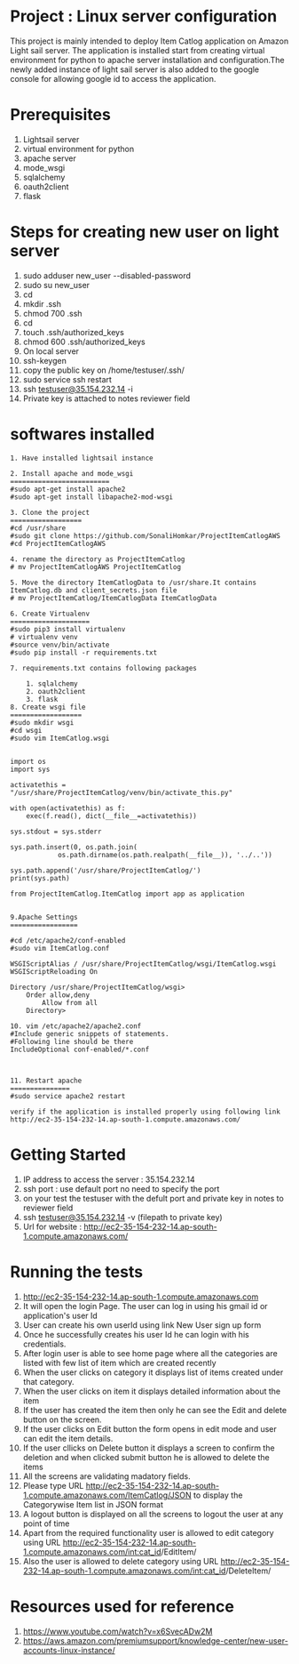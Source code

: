 Project : Linux server configuration
======================================
This project is mainly intended to deploy Item Catlog application on Amazon Light sail server.
The application is installed start from creating virtual environment for python to apache server installation
and configuration.The newly added instance of light sail server is also added to the google console  for allowing
google id to access the application.


Prerequisites
============
1. Lightsail server
2. virtual environment for python
3. apache server
4. mode_wsgi
5. sqlalchemy
6. oauth2client
7. flask

Steps for creating new user on light server
============================================
1. sudo adduser new_user --disabled-password
2. sudo su new_user
3. cd
4. mkdir .ssh
5. chmod 700 .ssh
6. cd
7. touch .ssh/authorized_keys
8. chmod 600 .ssh/authorized_keys
9. On local server 
10. ssh-keygen
11. copy the public key on /home/testuser/.ssh/
12. sudo service ssh restart
13. ssh testuser@35.154.232.14 -i <filepath to private key>
14. Private key is attached to notes reviewer field

softwares installed
==================
	1. Have installed lightsail instance
	
	2. Install apache and mode_wsgi
	========================= 
	#sudo apt-get install apache2 
	#sudo apt-get install libapache2-mod-wsgi

	3. Clone the project
	==================
	#cd /usr/share
	#sudo git clone https://github.com/SonaliHomkar/ProjectItemCatlogAWS
	#cd ProjectItemCatlogAWS

	4. rename the directory as ProjectItemCatlog
	# mv ProjectItemCatlogAWS ProjectItemCatlog

	5. Move the directory ItemCatlogData to /usr/share.It contains ItemCatlog.db and client_secrets.json file
	# mv ProjectItemCatlog/ItemCatlogData ItemCatlogData

	6. Create Virtualenv
	====================
	#sudo pip3 install virtualenv
	# virtualenv venv
	#source venv/bin/activate
	#sudo pip install -r requirements.txt

	7. requirements.txt contains following packages 	

		1. sqlalchemy
		2. oauth2client
		3. flask
	8. Create wsgi file
	==================
	#sudo mkdir wsgi
	#cd wsgi
	#sudo vim ItemCatlog.wsgi
	

	import os
	import sys

	activatethis = "/usr/share/ProjectItemCatlog/venv/bin/activate_this.py"

	with open(activatethis) as f:
    	exec(f.read(), dict(__file__=activatethis))

	sys.stdout = sys.stderr

	sys.path.insert(0, os.path.join(
    			os.path.dirname(os.path.realpath(__file__)), '../..'))

	sys.path.append('/usr/share/ProjectItemCatlog/')
	print(sys.path)

	from ProjectItemCatlog.ItemCatlog import app as application


	9.Apache Settings
	=================

	#cd /etc/apache2/conf-enabled
	#sudo vim ItemCatlog.conf 

	WSGIScriptAlias / /usr/share/ProjectItemCatlog/wsgi/ItemCatlog.wsgi
	WSGIScriptReloading On
 
	Directory /usr/share/ProjectItemCatlog/wsgi>
  	    Order allow,deny
            Allow from all
        Directory>

	10. vim /etc/apache2/apache2.conf
	#Include generic snippets of statements. 
	#Following line should be there
	IncludeOptional conf-enabled/*.conf



	11. Restart apache
	===============
	#sudo service apache2 restart

	verify if the application is installed properly using following link
	http://ec2-35-154-232-14.ap-south-1.compute.amazonaws.com/

Getting Started
==============
1. IP address to access the server : 35.154.232.14
2. ssh port : use default port no need to specify the port
3. on your test the testuser with the defult port and private key in notes to reviewer field
4. ssh testuser@35.154.232.14 -v (filepath to private key)
5. Url for website : http://ec2-35-154-232-14.ap-south-1.compute.amazonaws.com/


Running the tests
========================
1. http://ec2-35-154-232-14.ap-south-1.compute.amazonaws.com
2. It will open the login Page. The user can log in using his gmail id or application's user Id
3. User can create his own userId using link New User sign up form
4. Once he successfully creates his user Id he can login with his credentials.
5. After login user is able to see home page where all the categories are listed with
   few list of item which are created recently
6. When the user clicks on category it displays list of items created under that category.
7. When the user clicks on item it displays detailed information about the item
8. If the user has created the item then only he can see the Edit and delete button on the screen.
9. If the user clicks on Edit button the form opens in edit mode and user can edit the item details.
10. If the user cllicks on Delete button it displays a screen to confirm the deletion and when clicked submit button
    he is allowed to delete the items
11. All the screens are validating madatory fields.
12. Please type URL http://ec2-35-154-232-14.ap-south-1.compute.amazonaws.com/ItemCatlog/JSON to display the Categorywise Item list  in JSON format
13. A logout button is displayed on all the screens to logout the user at any point of time
14. Apart from the required functionality user is allowed to edit category 
using URL http://ec2-35-154-232-14.ap-south-1.compute.amazonaws.com/<int:cat_id>/EditItem/
15. Also the user is allowed to delete category 
using URL http://ec2-35-154-232-14.ap-south-1.compute.amazonaws.com/<int:cat_id>/DeleteItem/

Resources used for reference
===========================
1. https://www.youtube.com/watch?v=x6SvecADw2M
2. https://aws.amazon.com/premiumsupport/knowledge-center/new-user-accounts-linux-instance/

	
